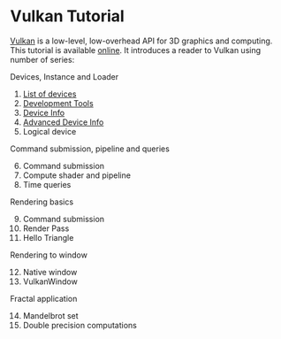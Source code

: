 # Vulkan Tutorial

[Vulkan](https://vulkan.org) is a low-level, low-overhead API for 3D graphics and computing. This tutorial is available [online](https://vulkan-fit.github.io/VulkanTutorial/). It introduces a reader to Vulkan using number of series:

Devices, Instance and Loader

1. [List of devices](https://vulkan-fit.github.io/VulkanTutorial/01-DeviceList/text.html)
2. [Development Tools](https://vulkan-fit.github.io/VulkanTutorial/02-DevelopmentTools/text.html)
3. [Device Info](https://vulkan-fit.github.io/VulkanTutorial/03-DeviceInfo/text.html)
4. [Advanced Device Info](https://vulkan-fit.github.io/VulkanTutorial/04-AdvancedInfo/text.html)
5. Logical device

Command submission, pipeline and queries

6. Command submission
7. Compute shader and pipeline
8. Time queries

Rendering basics

9. Command submission
10. Render Pass
11. Hello Triangle

Rendering to window

12. Native window
13. VulkanWindow

Fractal application

14. Mandelbrot set
15. Double precision computations
